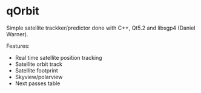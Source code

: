 qOrbit
======

Simple satellite trackker/predictor done with C++, Qt5.2 and libsgp4 (Daniel Warner).

Features:
- Real time satellite position tracking 
- Satellite orbit track
- Satellite footprint
- Skyview/polarview
- Next passes table
